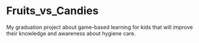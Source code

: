 # Fruits_vs_Candies
My graduation project about game-based learning for kids that will improve their knowledge and awareness about hygiene care.
